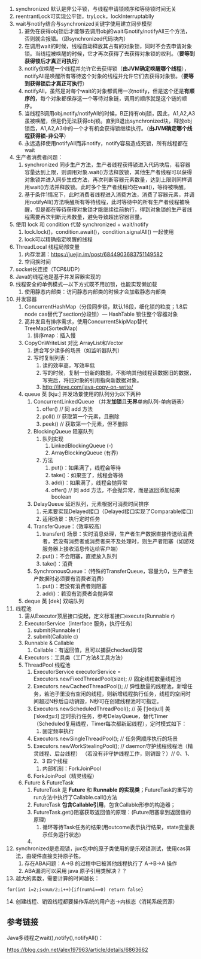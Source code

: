 1. synchronized 默认是非公平锁，与线程申请锁顺序和等待锁时间无关
2. reentrantLock可实现公平锁，tryLock，lockInterruptablly
3. wait与notify结合与synchronized关键字使用建立同步模型
   1. 避免在获得obj锁后才能够去调用obj的wait与notify/notifyAll三个方法，否则就会报错。（即synchronized代码块内）
   2. 在调用wait的时候，线程自动释放其占有的对象锁，同时不会去申请对象锁。当线程被唤醒的时候，它才再次获得了去获得对象锁的权利。（**要等到获得锁后才真正可执行**）
   3. notify仅唤醒一个线程并允许它去获得锁（**由JVM确定唤醒哪个线程**），notifyAll是唤醒所有等待这个对象的线程并允许它们去获得对象锁。（**要等到获得锁后才真正可执行**）
   4. notifyAll，虽然是对每个wait的对象都调用一次notify，但是这个还是**有顺序的**，每个对象都保存这一个等待对象链，调用的顺序就是这个链的顺序。
   5. 当线程B调用obj.notify/notifyAll的时候，B正持有obj锁，因此，A1,A2,A3虽被唤醒，但是仍无法获得obj锁。直到B退出synchronized块，释放obj锁后，A1,A2,A3中的一个才有机会获得锁继续执行。（**由JVM确定哪个线程获得锁-非公平**）
   6. 永远选择使用notifyAll而非notify，notify容易造成死锁，所有线程都在wait
4. 生产者消费者问题：
   1. synchronized 同步生产方法，生产者线程获得锁进入代码块后，若容器容量达到上限，则调用对象.wait()方法释放锁，其他生产者线程可以获得对象锁并进入同步生成方法，再次判断容器元素数量，达到上限则同样调用wait()方法并释放锁。此时多个生产者线程均在wait()，等待被唤醒。
   2. 基于条件1情况下，此时消费者线程进入消费方法，消费了容器元素，并调用notifyAll()方法唤醒所有等待线程，此时等待中的所有生产者线程被唤醒，但是都在等待获得对象锁才能继续往前执行，得到对象锁的生产者线程需要再次判断元素数量，避免导致超出容器容量。
5. 使用 lock 和 condition 代替 synchronized + wait/notify
   1. lock.lock()，condition.await()，condition.signalAll() 一起使用
   2. lock可以精确指定唤醒的线程
6. ThreadLocal 线程局部变量
   1. 内存泄漏：https://juejin.im/post/6844903683751149582
   2. 空间换时间
7. socket长连接（TCP&UDP）
8. Java的线程池是基于并发容器实现的
9. 线程安全的单例模式—以下方式既不用加锁，也能实现懒加载
   1. 使用静态内部类：访问静态内部类的时候才会加载静态内部类
10. 并发容器
    1. ConcurrentHashMap（分段同步锁，默认16段，细化锁的粒度；1.8后node cas替代了section分段锁）— HashTable 锁住整个容器对象
    2. 高并发且有排序需求，使用ConcurrentSkipMap替代TreeMap(SortedMap)
       1. 排序map：插入慢
    3. CopyOnWriteList 对比 ArrayList和Vector
       1. 适合写少读多的场景（如监听器队列）
       2. 写时复制列表：
          1. 读的效率高，写效率低
          2. 写的时候，复制一份新的数据，不影响其他线程读数据旧的数据，写完后，将旧对象的引用指向新数据对象。
          3. http://ifeve.com/java-copy-on-write/
    4. queue 英 [kjuː] 并发场景使用的队列分为以下两种
       1. ConcurrentLinkedQueue  （并发**加锁**且**无界**单向队列-单向链表）
          1. offer() // 同 add 方法
          2. poll()   //  获取第一个元素，且删除
          3. peek() //  获取第一个元素，但不删除
       2. BlockingQueue 阻塞队列
          1. 队列实现
             1. LinkedBlockingQueue (-)
             2. ArrayBlockingQueue (有界)
          2. 方法
             1. put()：如果满了，线程会等待
             2. take()：如果空了，线程会等待
             3. add()：如果满了，线程会抛异常
             4. offer() // 同 add 方法，不会抛异常，而是返回添加结果boolean
       3. DelayQueue 延迟队列，元素根据可消费时间排序
          1. 元素要实现Delayed接口（Delayed接口实现了Comparable接口）
          2. 适用场景：执行定时任务
       4. TransferQueue：（效率较高）
          1. transfer() 场景：实时消息处理，生产者生产数据直接传送给消费者，若没有消费者或消费者来不及处理时，则生产者阻塞（如游戏服务器上接收消息传达给客户端）
          2. put()：不会阻塞，直接放入队列
          3. take()：消费
       5. SynchronousQueue：（特殊的TransferQueue，容量为0，生产者生产数据时必须要有消费者消费）
          1. put()：若没有消费者则阻塞
          2. add()：若没有消费者会抛异常
    5. deque 英 [dek] 双端队列 
11. 线程池
    1. 需从Executor顶层接口说起，定义标准接口execute(Runnable r)
    2. ExecutorService（interface 服务，执行任务）
       1. submit(Runnable r)
       2. submit(Callable c)
    3. Runnable & Callable
       1. Callable：有返回值，且可以捕获checked异常
    4. Executors：工具类（工厂方法&工具方法）
    5. ThreadPool 线程池
       1. ExecutorService executorService = Executors.newFixedThreadPool(size); // 固定线程数量线程池
       2. Executors.newCachedThreadPool(); // 弹性数量的线程池，新增任务，若池子里没有空闲的线程，则新增线程执行任务，线程的空闲时间超过N秒后自动销毁，N秒可在创建线程池时可指定。
       3. Executors.newScheduledThreadPool(); // 英 [ˈʃedjuːl] 美 [ˈskedʒuːl] 定时执行任务，参考DelayQueue，替代Timer（Scheduled复用线程，Timer每次都新起线程），定时模式如下：
          1. 固定频率执行
       4. Executors.newSingleThreadPool();  // 任务需顺序执行的场景
       5. Executors.newWorkStealingPool();  // daemon守护线程线程池（精灵线程、后台线程） （若没有非守护线程工作，则销毁？）// 0、1、2、3 四个线程
          1. 内部机制：ForkJoinPool
       6. ForkJoinPool（精灵线程）
    6. Future & FutureTask
       1. FutureTask 是 **Future** 和 **Runnable 的实现类**；FutureTask的重写的run方法中执行了Callable.call()方法
       2. FutureTask **包含Callable引用**，包含Callable形参的构造器；
       3. FutureTask.get()阻塞获取返回值的原理：(Future阻塞拿到返回值的原理)
          1. 循环等待Task任务的结果(用outcome表示执行结果，state变量表示任务运行状态)
       4. 
12. synchronized是悲观锁，juc包中的原子类使用的是乐观锁测试，使用cas算法，由硬件直接支持原子性。
    1. 存在ABA问题：A->B  的过程中已被其他线程执行了 A->B->A 操作
    2. ABA漏洞可以采用 java 原子引用类解决？？
13. 越大的素数，需要计算的时间越长：

`for(int i=2;i<num/2;i++){if(num%i==0) return false}`

14. 创建线程、销毁线程都要操作系统的用户态->内核态（消耗系统资源）



## 参考链接

Java多线程之wait(),notify(),notifyAll()：

https://blog.csdn.net/alex197963/article/details/6863662